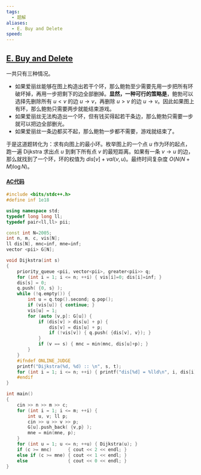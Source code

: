 ```yaml
---
tags:
  - 题解
aliases:
  - E. Buy and Delete
speed:
---
```

## [E. Buy and Delete](https://mirror.codeforces.com/gym/103409/problem/E)

一共只有三种情况。

- 如果爱丽丝能够在图上构造出若干个环，那么鲍勃至少需要先用一步把所有环破坏掉，再用一步把剩下的边全部删掉。**显然，一种可行的策略是**，鲍勃可以选择先删除所有 $u<v$ 的边 $u\to v$，再删除 $u>v$ 的边 $u\to v$。因此如果图上有环，那么鲍勃只需要两步就能结束游戏。
- 如果爱丽丝无法构造出一个环，但有钱买得起若干条边，那么鲍勃只需要一步就可以把边全部删光。
- 如果爱丽丝一条边都买不起，那么鲍勃一步都不需要，游戏就结束了。

于是这道题转化为：求有向图上的最小环。枚举图上的一个点 $u$ 作为环的起点，跑一遍 Dijkstra 求出点 $u$ 到剩下所有点 $v$ 的最短距离。如果有一条 $v\to u$ 的边，那么就找到了一个环，环的权值为 $dis[v]+val(v,u)$。最终时间复杂度 $O(N(N+M)\log N)$。

#### [AC代码](https://mirror.codeforces.com/gym/103409/submission/283497548)

```cpp
#include <bits/stdc++.h>
#define inf 1e18

using namespace std;
typedef long long ll;
typedef pair<ll,ll> pii;

const int N=2005;
int n, m, c, vis[N];
ll dis[N], mnc=inf, mne=inf;
vector <pii> G[N];

void Dijkstra(int s)
{
    priority_queue <pii, vector<pii>, greater<pii>> q;
    for (int i = 1; i <= n; ++i) { vis[i]=0; dis[i]=inf; }
    dis[s] = 0;
    q.push( {0, s} );
    while (!q.empty()) {
        int u = q.top().second; q.pop();
        if (vis[u]) { continue; }
        vis[u] = 1;
        for (auto [v,p]: G[u]) {
            if (dis[v] > dis[u] + p) {
                dis[v] = dis[u] + p;
                if (!vis[v]) { q.push( {dis[v], v}); }
            }
            if (v == s) { mnc = min(mnc, dis[u]+p); }
        }
    }
    #ifndef ONLINE_JUDGE
    printf("Dijkstra(%d, %d) :: \n", s, t);
    for (int i = 1; i <= n; ++i) { printf("dis[%d] = %lld\n", i, dis[i]); }
    #endif
}

int main()
{
    cin >> n >> m >> c;
    for (int i = 1; i <= m; ++i) {
        int u, v; ll p;
        cin >> u >> v >> p;
        G[u].push_back( {v,p} );
        mne = min(mne, p);
    }
    for (int u = 1; u <= n; ++u) { Dijkstra(u); }
    if (c >= mnc)      { cout << 2 << endl; }
    else if (c >= mne) { cout << 1 << endl; }
    else               { cout << 0 << endl; }
}
```
